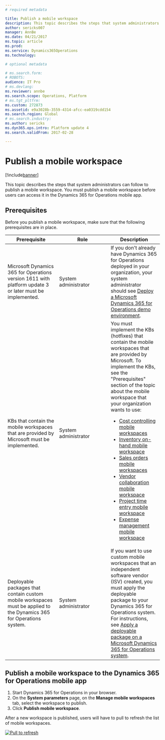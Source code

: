 ```yaml
---
# required metadata

title: Publish a mobile workspace
description: This topic describes the steps that system administrators can follow to publish a mobile workspace. You must publish a mobile workspace before users can access it in the Dynamics 365 for Operations mobile app. 
author: sericks007
manager: AnnBe
ms.date: 04/21/2017
ms.topic: article
ms.prod: 
ms.service: Dynamics365Operations
ms.technology: 

# optional metadata

# ms.search.form: 
# ROBOTS: 
audience: IT Pro
# ms.devlang: 
ms.reviewer: annbe
ms.search.scope: Operations, Platform
# ms.tgt_pltfrm: 
ms.custom: 272873
ms.assetid: e9a3028b-3559-4314-afcc-ea0319cdd154
ms.search.region: Global
# ms.search.industry: 
ms.author: sericks
ms.dyn365.ops.intro: Platform update 4
ms.search.validFrom: 2017-02-28

---
```


# Publish a mobile workspace

[!include[banner](../includes/banner.md)]



This topic describes the steps that system administrators can follow to publish a mobile workspace. You must publish a mobile workspace before users can access it in the Dynamics 365 for Operations mobile app. 

Prerequisites
-------------

Before you publish a mobile workspace, make sure that the following prerequisites are in place.

<table>
<colgroup>
<col width="33%" />
<col width="33%" />
<col width="33%" />
</colgroup>
<thead>
<tr class="header">
<th>Prerequisite</th>
<th>Role</th>
<th>Description</th>
</tr>
</thead>
<tbody>
<tr class="odd">
<td>Microsoft Dynamics 365 for Operations version 1611 with platform update 3 or later must be implemented.</td>
<td>System administrator</td>
<td>If you don't already have Dynamics 365 for Operations deployed in your organization, your system administrator should see <a href="../deployment/deploy-demo-environment">Deploy a Microsoft Dynamics 365 for Operations demo environment</a>.</td>
</tr>
<tr class="even">
<td>KBs that contain the mobile workspaces that are provided by Microsoft must be implemented.</td>
<td>System administrator</td>
<td>You must implement the KBs (hotfixes) that contain the mobile workspaces that are provided by Microsoft. To implement the KBs, see the "Prerequisites" section of the topic about the mobile workspace that your organization wants to use:
<ul>
<li><a href="/dynamics365/operations/financials/cost-accounting/cost-controlling-mobile-workspace">Cost controlling mobile workspaces</a></li>
<li><a href="/dynamics365/operations/supply-chain/production-control/inventory-on-hand-mobile-workspace">Inventory on-hand mobile workspace</a></li>
<li><a href="/dynamics365/operations/supply-chain/production-control/sales-orders-mobile-workspace">Sales orders mobile workspaces</a></li>
<li><a href="/dynamics365/operations/supply-chain/procurement/vendor-collaboration-mobile-workspace">Vendor collaboration mobile workspace</a></li>
<li><a href="/dynamics365/operations/financials/project-management/project-time-entry-mobile-workspace">Project time entry mobile workspace</a></li>
<li><a href="/dynamics365/operations/financials/expense-management/expense-management-mobile-workspace">Expense management mobile workspace</a></li>
</ul></td>
</tr>
<tr class="odd">
<td>Deployable packages that contain custom mobile workspaces must be applied to the Dynamics 365 for Operations system.</td>
<td>System administrator</td>
<td>If you want to use custom mobile workspaces that an independent software vendor (ISV) created, you must apply the deployable package to your Dynamics 365 for Operations system. For instructions, see <a href="https://docs.microsoft.com/en-us/dynamics365/operations/dev-itpro/deployment/apply-deployable-package-system">Apply a deployable package on a Microsoft Dynamics 365 for Operations system</a>.</td>
</tr>
</tbody>
</table>

## Publish a mobile workspace to the Dynamics 365 for Operations mobile app
1.  Start Dynamics 365 for Operations in your browser.
2.  On the **System parameters** page, on the **Manage mobile workspaces** tab, select the workspace to publish.
3.  Click **Publish mobile workspace**.

After a new workspace is published, users will have to pull to refresh the list of mobile workspaces. 

[![Pull to refresh](./media/pull-to-refresh-list-of-workspaces-183x300.png)](./media/pull-to-refresh-list-of-workspaces.png)




